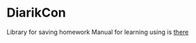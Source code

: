# DiarikCon
Library for saving homework
Manual for learning using is [there](https://Ivan-Krul.github.io/DiarikCon-Manual)
